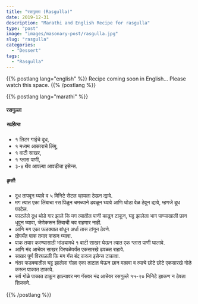 ```yaml
---
title: "रसगुल्ला (Rasgulla)"
date: 2019-12-31
description: "Marathi and English Recipe for rasgulla"
type: "post"
image: "images/masonary-post/rasgulla.jpg"
slug: "rasgulla"
categories: 
  - "Dessert"
tags:
  - "Rasgulla"
---
```


{{% postlang lang="english" %}} 
 Recipe coming soon in English... Please watch this space. 
 {{% /postlang %}}







{{% postlang lang="marathi" %}}




#### रसगुल्ला 



##### साहित्य: 


- १ लिटर गाईचे दूध,
- १ मध्यम आकाराचे लिंबू,
- १ वाटी साखर,
- १ ग्लास पाणी,
- ३-४ थेंब आपल्या आवडीचा इसेन्स.



##### कृती:


- दूध तापवून घ्यावे व ५ मिनिटे सेटल व्हायला ठेऊन द्यावे.
- मग त्यात एका लिंबाचा रस पिळून चमच्याने ढवळून घ्यावे आणि थोडा वेळ ठेवून द्यावे, म्हणजे दूध फाटेल.
- फाटलेले दूध थोडे गार झाले कि मग त्यातील पाणी काढून टाकून, घट्ट झालेला भाग पाण्याखाली छान धुवून घ्यावा, जेणेकरून लिंबाची चव राहणार नाही.
- आणि मग एका फडक्यात बांधून अर्धा तास टांगून ठेवणे.
- तोपर्यंत पाक तयार करून घ्यावा.
- पाक तयार करण्यासाठी भांड्यामधे १ वाटी साखर घेऊन त्यात एक ग्लास पाणी घालावे.
- आणि मंद आचेवर साखर विरघळेपर्यंत एकसारखे ढवळत राहावे.
- साखर पूर्ण विरघळली कि मग गॅस बंद करून इसेन्स टाकावा.
- नंतर फडक्यातील घट्ट झालेला गोळा एका ताटात घेऊन छान मळावा व त्याचे छोटे छोटे एकसारखे गोळे करून पाकात टाकावे. 
- सर्व गोळे पाकात टाकून झाल्यावर मग गॅसवर मंद आचेवर रसगुल्ले १५-२० मिनिटे झाकण न ठेवता शिजवणे.

 {{% /postlang %}}
